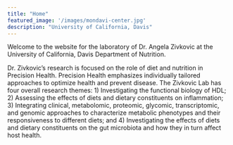 ```yaml
---
title: "Home"
featured_image: '/images/mondavi-center.jpg'
description: "University of California, Davis"
---
```

Welcome to the website for the laboratory of Dr. Angela Zivkovic at the University of California, Davis Department of Nutrition.

Dr. Zivkovic’s research is focused on the role of diet and nutrition in Precision Health. Precision Health emphasizes individually tailored approaches to optimize health and prevent disease. The Zivkovic Lab has four overall research themes: 1) Investigating the functional biology of HDL; 2) Assessing the effects of diets and dietary constituents on inflammation; 3) Integrating clinical, metabolomic, proteomic, glycomic, transcriptomic, and genomic approaches to characterize metabolic phenotypes and their responsiveness to different diets; and 4) Investigating the effects of diets and dietary constituents on the gut microbiota and how they in turn affect host health.
